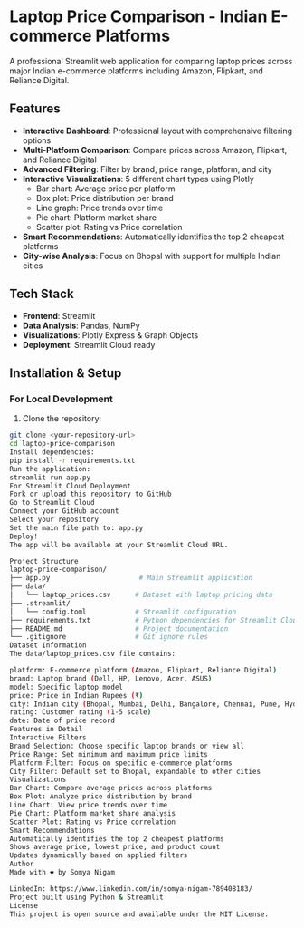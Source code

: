 # Laptop Price Comparison - Indian E-commerce Platforms
A professional Streamlit web application for comparing laptop prices across major Indian e-commerce platforms including Amazon, Flipkart, and Reliance Digital.
## Features
- **Interactive Dashboard**: Professional layout with comprehensive filtering options
- **Multi-Platform Comparison**: Compare prices across Amazon, Flipkart, and Reliance Digital
- **Advanced Filtering**: Filter by brand, price range, platform, and city
- **Interactive Visualizations**: 5 different chart types using Plotly
  - Bar chart: Average price per platform
  - Box plot: Price distribution per brand  
  - Line graph: Price trends over time
  - Pie chart: Platform market share
  - Scatter plot: Rating vs Price correlation
- **Smart Recommendations**: Automatically identifies the top 2 cheapest platforms
- **City-wise Analysis**: Focus on Bhopal with support for multiple Indian cities
## Tech Stack
- **Frontend**: Streamlit
- **Data Analysis**: Pandas, NumPy
- **Visualizations**: Plotly Express & Graph Objects
- **Deployment**: Streamlit Cloud ready
## Installation & Setup
### For Local Development
1. Clone the repository:
```bash
git clone <your-repository-url>
cd laptop-price-comparison
Install dependencies:
pip install -r requirements.txt
Run the application:
streamlit run app.py
For Streamlit Cloud Deployment
Fork or upload this repository to GitHub
Go to Streamlit Cloud
Connect your GitHub account
Select your repository
Set the main file path to: app.py
Deploy!
The app will be available at your Streamlit Cloud URL.

Project Structure
laptop-price-comparison/
├── app.py                      # Main Streamlit application
├── data/
│   └── laptop_prices.csv      # Dataset with laptop pricing data
├── .streamlit/
│   └── config.toml            # Streamlit configuration
├── requirements.txt           # Python dependencies for Streamlit Cloud
├── README.md                  # Project documentation
└── .gitignore                 # Git ignore rules
Dataset Information
The data/laptop_prices.csv file contains:

platform: E-commerce platform (Amazon, Flipkart, Reliance Digital)
brand: Laptop brand (Dell, HP, Lenovo, Acer, ASUS)
model: Specific laptop model
price: Price in Indian Rupees (₹)
city: Indian city (Bhopal, Mumbai, Delhi, Bangalore, Chennai, Pune, Hyderabad)
rating: Customer rating (1-5 scale)
date: Date of price record
Features in Detail
Interactive Filters
Brand Selection: Choose specific laptop brands or view all
Price Range: Set minimum and maximum price limits
Platform Filter: Focus on specific e-commerce platforms
City Filter: Default set to Bhopal, expandable to other cities
Visualizations
Bar Chart: Compare average prices across platforms
Box Plot: Analyze price distribution by brand
Line Chart: View price trends over time
Pie Chart: Platform market share analysis
Scatter Plot: Rating vs Price correlation
Smart Recommendations
Automatically identifies the top 2 cheapest platforms
Shows average price, lowest price, and product count
Updates dynamically based on applied filters
Author
Made with ❤️ by Somya Nigam

LinkedIn: https://www.linkedin.com/in/somya-nigam-789408183/
Project built using Python & Streamlit
License
This project is open source and available under the MIT License.
